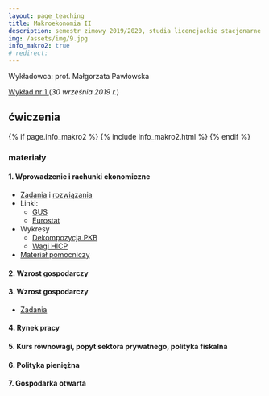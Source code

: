 ```yaml
---
layout: page_teaching
title: Makroekonomia II
description: semestr zimowy 2019/2020, studia licencjackie stacjonarne
img: /assets/img/9.jpg
info_makro2: true
# redirect:
---
```


Wykładowca: prof. Małgorzata Pawłowska


<a target="_blank" rel="noopener noreferrer" href="{{ '/teaching/makroekonomia2/makroII_wykład_30.09.2019.pdf' | prepend: site.baseurl | prepend: site.url }}"> Wykład nr 1 </a>(<i>30 września 2019 r.</i>)

## ćwiczenia

{% if page.info_makro2 %}
  {% include info_makro2.html %}
{% endif %}

  <h3>materiały</h3>

<h4> 1. Wprowadzenie i rachunki ekonomiczne  </h4>

<ul class="fa-ul">

  <li> <i class="fas fa-thumbtack"></i>
    <a target="_blank" rel="noopener noreferrer" href="{{ '/teaching/makroekonomia2/makroII_cw1.pdf' | prepend: site.baseurl | prepend: site.url }}"> Zadania</a>
    i <a target="_blank" rel="noopener noreferrer" href="{{ '/teaching/makroekonomia2/makroII_cw1_odp.pdf' | prepend: site.baseurl | prepend: site.url }}"> rozwiązania</a>
  </li>
  <li> <i class="fas fa-thumbtack"></i> Linki:
    <ul class="fa-ul">
      <li> <i class="fas fa-angle-right"></i>
        <a target="_blank" rel="noopener noreferrer" href="https://stat.gov.pl">GUS</a>
      </li>
      <li> <i class="fas fa-angle-right"></i>
        <a target="_blank" rel="noopener noreferrer" href="https://ec.europa.eu/eurostat">Eurostat</a>
      </li>
    </ul>
  </li>
  <li> <i class="fas fa-thumbtack"></i>
  Wykresy
    <ul class="fa-ul">
      <li> <i class="far fa-file-excel"></i>
          <a target="_blank" rel="noopener noreferrer" href="{{ '/teaching/makroekonomia2/wykres_dekompozycja_PKB.xlsx' | prepend: site.baseurl | prepend: site.url }}"> Dekompozycja PKB </a>
      </li>
      <li> <i class="far fa-file-excel"></i>
            <a target="_blank" rel="noopener noreferrer" href="{{ '/teaching/makroekonomia2/wagi_HICP.xls' | prepend: site.baseurl | prepend: site.url }}"> Wagi HICP </a>
      </li>
    </ul>

  </li>

  <li> <i class="fas fa-thumbtack"></i>
      <a target="_blank" rel="noopener noreferrer" href="{{ '/teaching/makroekonomia2/rachunki_ekonomiczne.pdf' | prepend: site.baseurl | prepend: site.url }}"> Materiał pomocniczy</a>
  </li>

</ul>

<h4> 2. Wzrost gospodarczy  </h4>
<h4> 3. Wzrost gospodarczy </h4>

<ul class="fa-ul">

  <li> <i class="fas fa-thumbtack"></i>
    <a target="_blank" rel="noopener noreferrer" href="{{ '/teaching/makroekonomia2/makroII_cw2.pdf' | prepend: site.baseurl | prepend:     site.url }}"> Zadania</a>
  </li>
</ul>


<h4> 4. Rynek pracy </h4>
<h4> 5. Kurs równowagi, popyt sektora prywatnego, polityka fiskalna  </h4>
<h4> 6. Polityka pieniężna </h4>
<h4> 7. Gospodarka otwarta  </h4>


<!-- <h4> 8. (<i>23 stycznia 2019 r.</i>) </h4> -->

